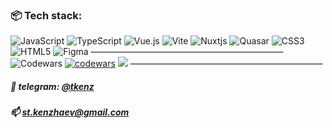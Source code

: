 ### 📦 Tech stack:
![JavaScript](https://img.shields.io/badge/javascript-%23323330.svg?style=for-the-badge&logo=javascript&logoColor=%23F7DF1E)    ![TypeScript](https://img.shields.io/badge/typescript-%23007ACC.svg?style=for-the-badge&logo=typescript&logoColor=white) ![Vue.js](https://img.shields.io/badge/vuejs-%2335495e.svg?style=for-the-badge&logo=vuedotjs&logoColor=%234FC08D) ![Vite](https://img.shields.io/badge/vite-%23646CFF.svg?style=for-the-badge&logo=vite&logoColor=white) ![Nuxtjs](https://img.shields.io/badge/Nuxt-002E3B?style=for-the-badge&logo=nuxtdotjs&logoColor=#00DC82) ![Quasar](https://img.shields.io/badge/Quasar-16B7FB?style=for-the-badge&logo=quasar&logoColor=black) ![CSS3](https://img.shields.io/badge/css3-%231572B6.svg?style=for-the-badge&logo=css3&logoColor=white) ![HTML5](https://img.shields.io/badge/html5-%23E34F26.svg?style=for-the-badge&logo=html5&logoColor=white) ![Figma](https://img.shields.io/badge/figma-%23F24E1E.svg?style=for-the-badge&logo=figma&logoColor=white)
——————————————————————
![Codewars](https://img.shields.io/badge/Codewars-B1361E?style=for-the-badge&logo=codewars&logoColor=grey) [![codewars](https://www.codewars.com/users/springfil/badges/small)](https://www.codewars.com/users/springfil)
![](https://github-profile-summary-cards.vercel.app/api/cards/profile-details?username=springfil&theme=vue)
——————————————————————

##### 💬 telegram: [@tkenz](https://telegram.me/tkenz)
##### 📫 [st.kenzhaev@gmail.com](mailto:st.kenzhaev@gmail.com)
